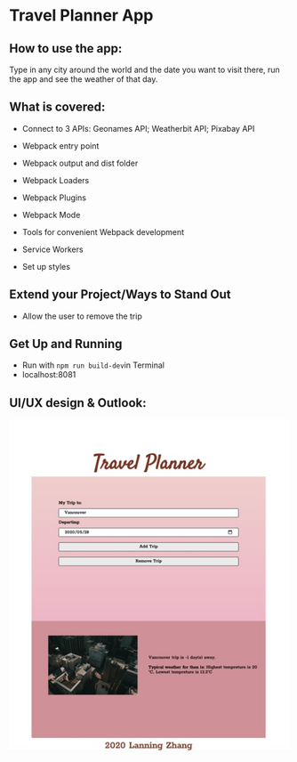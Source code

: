# Travel Planner App

## How to use the app:
Type in any city around the world and the date you want to visit there, run the app and see the weather of that day. 

## What is covered:

- Connect to 3 APIs:
       Geonames API;
       Weatherbit API;
       Pixabay API

- Webpack entry point
- Webpack output and dist folder
- Webpack Loaders
- Webpack Plugins
- Webpack Mode
- Tools for convenient Webpack development
- Service Workers
- Set up styles


## Extend your Project/Ways to Stand Out 

- Allow the user to remove the trip

## Get Up and Running

- Run with `npm run build-dev`in Terminal
- localhost:8081

## UI/UX design & Outlook:

![](src/client/img/effectpicture.jpeg)


